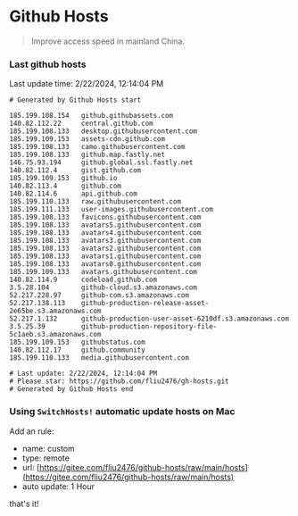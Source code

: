 # Github Hosts

> Improve access speed in mainland China.

### Last github hosts

Last update time: 2/22/2024, 12:14:04 PM

```base
# Generated by Github Hosts start 

185.199.108.154   github.githubassets.com
140.82.112.22     central.github.com
185.199.108.133   desktop.githubusercontent.com
185.199.109.153   assets-cdn.github.com
185.199.108.133   camo.githubusercontent.com
185.199.108.133   github.map.fastly.net
146.75.93.194     github.global.ssl.fastly.net
140.82.112.4      gist.github.com
185.199.109.153   github.io
140.82.113.4      github.com
140.82.114.6      api.github.com
185.199.110.133   raw.githubusercontent.com
185.199.111.133   user-images.githubusercontent.com
185.199.108.133   favicons.githubusercontent.com
185.199.108.133   avatars5.githubusercontent.com
185.199.108.133   avatars4.githubusercontent.com
185.199.108.133   avatars3.githubusercontent.com
185.199.108.133   avatars2.githubusercontent.com
185.199.108.133   avatars1.githubusercontent.com
185.199.108.133   avatars0.githubusercontent.com
185.199.109.133   avatars.githubusercontent.com
140.82.114.9      codeload.github.com
3.5.28.104        github-cloud.s3.amazonaws.com
52.217.228.97     github-com.s3.amazonaws.com
52.217.138.113    github-production-release-asset-2e65be.s3.amazonaws.com
52.217.1.132      github-production-user-asset-6210df.s3.amazonaws.com
3.5.25.39         github-production-repository-file-5c1aeb.s3.amazonaws.com
185.199.109.153   githubstatus.com
140.82.112.17     github.community
185.199.110.133   media.githubusercontent.com

# Last update: 2/22/2024, 12:14:04 PM
# Please star: https://github.com/fliu2476/gh-hosts.git
# Generated by Github Hosts end
```

### Using `SwitchHosts!` automatic update hosts on Mac
Add an rule:
- name: custom
- type: remote
- url: [https://gitee.com/fliu2476/github-hosts/raw/main/hosts](https://gitee.com/fliu2476/github-hosts/raw/main/hosts)
- auto update: 1 Hour

that's it!

